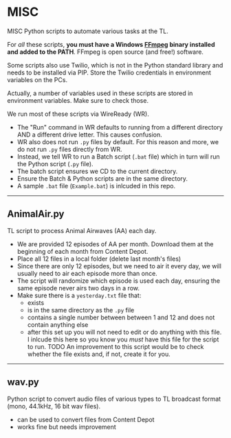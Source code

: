# MISC 

MISC Python scripts to automate various tasks at the TL.

For *all* these scripts, **you must have a Windows [FFmpeg](https://www.ffmpeg.org) binary installed and added to the PATH**. FFmpeg is open source (and free!) software.

Some scripts also use Twilio, which is not in the Python standard library and needs to be installed via PIP. Store the Twilio credentials in environment variables on the PCs.

Actually, a number of variables used in these scripts are stored in environment variables. Make sure to check those.

We run most of these scripts via WireReady (WR).
- The "Run" command in WR defaults to running from a different directory AND a different drive letter. This causes confusion.
- WR also does not run `.py` files by default. For this reason and more, we do not run `.py` files directly from WR.
- Instead, we tell WR to run a Batch script (`.bat` file) which in turn will run the Python script (`.py` file). 
- The batch script ensures we CD to the current directory.
- Ensure the Batch & Python scripts are in the same directory.
- A sample `.bat` file (`Example.bat`) is inlcuded in this repo.

---

## AnimalAir.py

TL script to process Animal Airwaves (AA) each day.
- We are provided 12 episodes of AA per month. Download them at the beginning of each month from Content Depot.
- Place all 12 files in a local folder (delete last month's files)
- Since there are only 12 episodes, but we need to air it every day, we will usually need to air each episode more than once.
- The script will randomize which episode is used each day, ensuring the same episode never airs two days in a row.
- Make sure there is a  `yesterday.txt` file that: 
    - exists
    - is in the same directory as the `.py` file
    - contains a single number between between 1 and 12 and does not contain anything else
    - after this set up you will not need to edit or do anything with this file. I inlcude this here so you know you *must* have this file for the script to run. TODO An improvement to this script would be to check whether the file exists and, if not, create it for you.

---

## wav.py
Python script to convert audio files of various types to TL broadcast format (mono, 44.1kHz, 16 bit wav files).
- can be used to convert files from Content Depot
- works fine but needs improvement